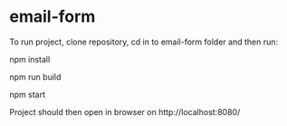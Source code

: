 # email-form

To run project, clone repository, cd in to email-form folder and then run:

npm install

npm run build

npm start

Project should then open in browser on http://localhost:8080/

